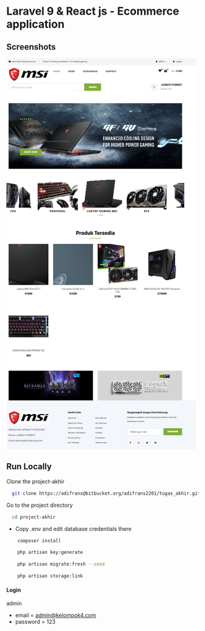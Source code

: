 # Laravel 9 & React js - Ecommerce application

## Screenshots

![preview img](/Preview.png)

## Run Locally

Clone the project-akhir

```bash
  git clone https://adifrans@bitbucket.org/adifrans2201/tugas_akhir.git
```

Go to the project directory

```bash
  cd project-akhir
```

-   Copy .env and edit database credentials there

```bash
    composer install
```

```bash
    php artisan key:generate
```

```bash
    php artisan migrate:fresh --seed
```

```bash
    php artisan storage:link
```

#### Login

admin

-   email = admin@kelompok4.com
-   password = 123
